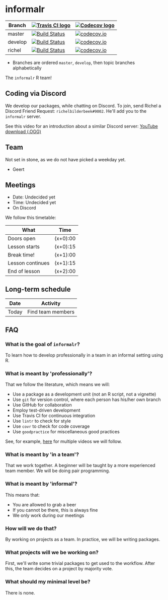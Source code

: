 # informalr

Branch   |[![Travis CI logo](pics/TravisCI.png)](https://travis-ci.org)                                                           |[![Codecov logo](pics/Codecov.png)](https://www.codecov.io)
---------|------------------------------------------------------------------------------------------------------------------------|----------------------------------------------------------------------------------------------------------------------------------------------------
master   |[![Build Status](https://travis-ci.org/informalr/informalr.svg?branch=master)](https://travis-ci.org/informalr/informalr)   |[![codecov.io](https://codecov.io/github/informalr/informalr/coverage.svg?branch=master)](https://codecov.io/github/informalr/informalr/branch/master)
develop  |[![Build Status](https://travis-ci.org/informalr/informalr.svg?branch=develop)](https://travis-ci.org/informalr/informalr)  |[![codecov.io](https://codecov.io/github/informalr/informalr/coverage.svg?branch=develop)](https://codecov.io/github/informalr/informalr/branch/develop)
richel   |[![Build Status](https://travis-ci.org/informalr/informalr.svg?branch=richel)](https://travis-ci.org/informalr/informalr)   |[![codecov.io](https://codecov.io/github/informalr/informalr/coverage.svg?branch=richel)](https://codecov.io/github/informalr/informalr/branch/richel)

 * Branches are ordered `master`, `develop`, then topic branches alphabetically

The `informalr` R team!

## Coding via Discord

We develop our packages, while chatting on Discord.
To join, send Richel a Discord Friend Request: `richelbilderbeek#9002`.
He'll add you to the `informalr` server.

See this video for an introduction about a similar Discord server: [YouTube](https://youtu.be/zyn5VyNjz5I) [download (.OGG)](http://richelbilderbeek.nl/dutch_by_kids_students.ogv)

## Team

Not set in stone, as we do not have picked a weekday yet.

 * Geert

## Meetings

 * Date: Undecided yet
 * Time: Undecided yet
 * On Discord

We follow this timetable:

What             | Time
-----------------|------
Doors open       |(x+0):00
Lesson starts    |(x+0):15
Break time!      |(x+1):00
Lesson continues |(x+1):15
End of lesson    |(x+2):00

## Long-term schedule

Date       |Activity
-----------|--------------------------------------------------------------------------
Today      |Find team members

## FAQ

### What is the goal of `informalr`?

To learn how to develop professionally in a team in an informal setting using R.

### What is meant by 'professionally'?

That we follow the literature, which means we will:

 * Use a package as a development unit (not an R script, not a vignette)
 * Use `git` for version control, where each person has his/her own branch
 * Use GitHub for collaboration
 * Employ test-driven development
 * Use Travis CI for continuous integration
 * Use `lintr` to check for style
 * Use `covr` to check for code coverage
 * Use `goodpractice` for miscellaneous good practices

See, for example, [here](https://github.com/richelbilderbeek/PresentationsAboutR)
for multiple videos we will follow.

### What is meant by 'in a team'?

That we work together. 
A beginner will be taught by a more experienced team member.
We will be doing pair programming.

### What is meant by 'informal'?

This means that:

 * You are allowed to grab a beer
 * If you cannot be there, this is always fine 
 * We only work during our meetings

### How will we do that?

By working on projects as a team. In practice, we will be writing packages.

### What projects will we be working on?

First, we'll write some trivial packages to get used to the workflow.
After this, the team decides on a project by majority vote.

### What should my minimal level be?

There is none.

